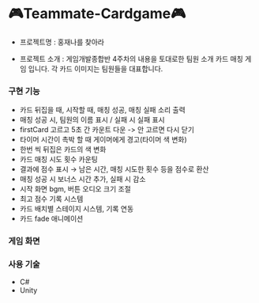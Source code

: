 # 🎮Teammate-Cardgame🎮
- 프로젝트명 : 홍재나를 찾아라

- 프로젝트 소개 : 게임개발종합반 4주차의 내용을 토대로한 팀원 소개 카드 매칭 게임 입니다. 각 카드 이미지는 팀원들을 대표합니다.
  
### 구현 기능
- 카드 뒤집을 때, 시작할 때, 매칭 성공, 매칭 실패 소리 출력
- 매칭 성공 시, 팀원의 이름 표시 / 실패 시 실패 표시
- firstCard 고르고 5초 간 카운트 다운 -> 안 고르면 다시 닫기
- 타이머 시간이 촉박 할 때 게이머에게 경고(타이머 색 변화)
- 한번 씩 뒤집은 카드의 색 변화
- 카드 매칭 시도 횟수 카운팅
- 결과에 점수 표시 → 남은 시간, 매칭 시도한 횟수 등을 점수로 환산
- 매칭 성공 시 보너스 시간 추가, 실패 시 감소
- 시작 화면 bgm, 버튼 오디오 크기 조절
- 최고 점수 기록 시스템
- 카드 배치별 스테이지 시스템, 기록 연동
- 카드 fade 애니메이션
  
### 게임 화면

### 사용 기술
- C#
- Unity
